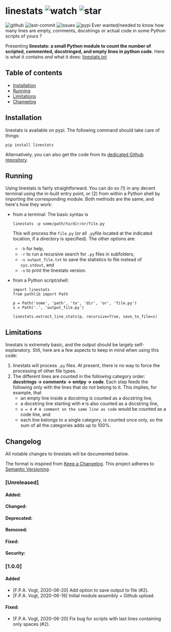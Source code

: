 # linestats ![watch](https://img.shields.io/github/watchers/fpavogt/linestats.svg?style=social&label=Watch) ![star](https://img.shields.io/github/stars/fpavogt/linestats.svg?style=social&label=Stars)
![github](https://img.shields.io/github/release/fpavogt/linestats.svg) ![last-commit](https://img.shields.io/github/last-commit/fpavogt/linestats.svg?colorB=e6c000) ![issues](https://img.shields.io/github/issues/fpavogt/linestats.svg?colorB=b4001e) ![pypi](https://img.shields.io/pypi/v/linestats.svg?colorB=<brightgreen>) 
Ever wanted/needed to know how many lines are empty, comments, docstrings or actual code in some Python scripts of yours ?

Presenting **linestats: a small Python module to count the number of scripted, commented, docstringed, and empty lines in python code**. Here is what it contains *and* what it does: [linestats.txt](linestats.txt)

## Table of contents
- [Installation](#installation)
- [Running](#running)
- [Limitations](#limitations)
- [Changelog](#changelog)

## Installation

linestats is available on pypi. The following command should take care of things:
```
pip install linestats
```

Alternatively, you can also get the code from its [dedicated Github repository](https://github.com/fpavogt/linestats).

## Running
Using linestats is fairly straightforward. You can do so (1) in any decent terminal using the in-built entry point, or (2) from within a Python shell by importing the corresponding module. Both methods are the same, and here's how they work:
  * from a terminal: The basic syntax is 
     ```
     linestats -p some/path/to/dir/or/file.py
     ``` 
     This will process the `file.py` (or all `.py`file located at the indicated location, if a directory is specified). The other options are: 
     - `-h` for help,
     - `-r` to run a recursive search for `.py` files in subfolders, 
     - `-s output_file.txt` to save the statistics to file instead of `sys.stdout`, and
     - `-v` to print the linestats version.
  
  * from a Python script/shell: 
     ```python3
     import linestats
     from pathlib import Path
     
     p = Path('some', 'path', 'to', 'dir', 'or', 'file.py')
     s = Path('.', 'output_file.py')
     
     linestats.extract_line_stats(p, recursive=True, save_to_file=s)
     ```

## Limitations
linestats is extremely basic, and the output should be largely self-explanatory. Still, here are a few aspects to keep in mind when using this code:
1. linestats will process `.py` files. At present, there is no way to force the processing of other file types.
2. The different lines are counted in the following category order: **docstrings -> comments -> emtpy -> code**. 
  Each step feeds the following only with the lines that do not belong to it. This implies, for example, that 
    * an empty line inside a docstring is counted as a docstring line,
    * a docstring line starting with `#` is also counted as a docstring line,
    * `a = 4 # A comment on the same line as code` would be counted as a code line, and
    * each line belongs to a single category, is counted once only, so the sum of all the categories adds up to 100%.
 
## Changelog

All notable changes to linestats will be documented below.

The format is inspired from [Keep a Changelog](https://keepachangelog.com/en/1.0.0/).
This project adheres to [Semantic Versioning](https://semver.org/spec/v2.0.0.html).

### [Unreleased]
#### Added:
#### Changed:
#### Deprecated:
#### Removed:
#### Fixed:
#### Security:

### [1.0.0]
#### Added
 - [F.P.A. Vogt, 2020-06-20] Add option to save output to file (#2).
 - [F.P.A. Vogt, 2020-06-19] Initial module assembly + Github upload.
#### Fixed:
 - [F.P.A. Vogt, 2020-06-20] Fix bug for scripts with last lines containing only spaces (#2).

